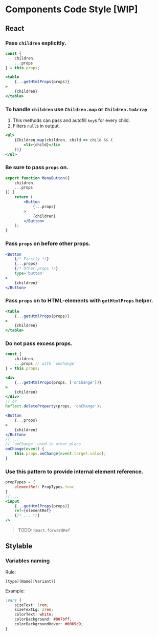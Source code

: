 # Components Code Style [WIP]

## React

### Pass `children` explicitly.

```jsx
const {
	children,
	...props
} = this.props;

<table
    {...getHtmlProps(props)}
>
    {children}
</table>
```

### To handle `children` use `Children.map` or `Children.toArray`

1) This methods can pass and autofill `key`s for every child.
2) Filters `null`s in output.

```jsx
<ul>
    {Children.map(children, child => child && (
        <li>{child}</li>
    ))}
</ul>
```

### Be sure to pass `props` on.

```jsx
export function MenuButton({
	children,
	...props
}) {
	return (
		<Button
			{...props}
		>
			{children}
		</Button>
	);
}
```

### Pass `props` on before other props.

```jsx
<Button
    {/* Firstly */}
    {...props}
    {/* Other props */}
    type='button'
>
    {children}
</Button>
```

### Pass `props` on to HTML-elements with `getHtmlProps` helper.

```jsx
<table
    {...getHtmlProps(props)}
>
    {children}
</table>
```

### Do not pass excess props.

```jsx
const {
    children,
    ...props // with `onChange`
} = this.props;

<div
    {...getHtmlProps(props, ['onChange'])}
>
    {children}
</div>
// or
Reflect.deleteProperty(props, 'onChange');

<Button
    {...props}
>
    {children}
</Button>
// ...
// `onChange` used in other place
onChange(event) {
    this.props.onChange(event.target.value);
}
```

### Use this pattern to provide internal element reference.

```jsx
propTypes = {
    elementRef: PropTypes.func
}
// ...
<input
    {...getHtmlProps(props)}
    ref={elementRef}
    {/* ... */}
/>
```

> TODO: `React.forwardRef`

## Stylable

### Variables naming

Rule:

```
[type][Name][Variant?]
```

Example:

```css
:vars {
    sizeText: 1rem;
    sizeTextLg: 2rem;
    colorText: white;
    colorBackground: #007bff;
    colorBackgroundHover: #0069d9;
}
```
